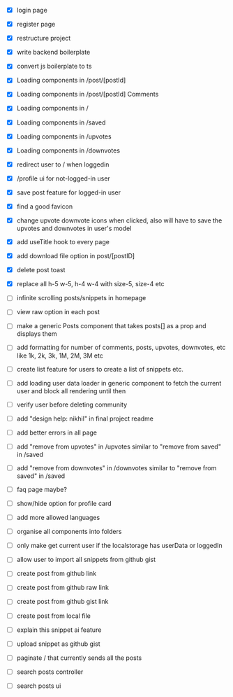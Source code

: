 - [x] login page
- [x] register page
- [x] restructure project
- [x] write backend boilerplate
- [x] convert js boilerplate to ts
- [x] Loading components in /post/[postId]
- [x] Loading components in /post/[postId] Comments
- [x] Loading components in /
- [x] Loading components in /saved
- [x] Loading components in /upvotes
- [x] Loading components in /downvotes
- [x] redirect user to / when loggedin
- [x] /profile ui for not-logged-in user
- [x] save post feature for logged-in user
- [x] find a good favicon
- [x] change upvote downvote icons when clicked, also will have to save the upvotes and downvotes in user's model
- [x] add useTitle hook to every page
- [x] add download file option in post/[postID]
- [x] delete post toast
- [x] replace all h-5 w-5, h-4 w-4 with size-5, size-4 etc

- [ ] infinite scrolling posts/snippets in homepage
- [ ] view raw option in each post
- [ ] make a generic Posts component that takes posts[] as a prop and displays them
- [ ] add formatting for number of comments, posts, upvotes, downvotes, etc like 1k, 2k, 3k, 1M, 2M, 3M etc
- [ ] create list feature for users to create a list of snippets etc.
- [ ] add loading user data loader in generic component to fetch the current user and block all rendering until then
- [ ] verify user before deleting community
- [ ] add "design help: nikhil" in final project readme
- [ ] add better errors in all page
- [ ] add "remove from upvotes" in /upvotes similar to "remove from saved" in /saved
- [ ] add "remove from downvotes" in /downvotes similar to "remove from saved" in /saved
- [ ] faq page maybe?
- [ ] show/hide option for profile card
- [ ] add more allowed languages
- [ ] organise all components into folders
- [ ] only make get current user if the localstorage has userData or loggedIn
- [ ] allow user to import all snippets from github gist
- [ ] create post from github link
- [ ] create post from github raw link
- [ ] create post from github gist link
- [ ] create post from local file
- [ ] explain this snippet ai feature
- [ ] upload snippet as github gist
- [ ] paginate / that currently sends all the posts
- [ ] search posts controller
- [ ] search posts ui
